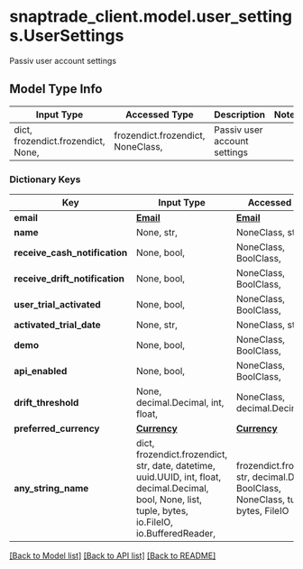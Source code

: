 # snaptrade_client.model.user_settings.UserSettings

Passiv user account settings

## Model Type Info
Input Type | Accessed Type | Description | Notes
------------ | ------------- | ------------- | -------------
dict, frozendict.frozendict, None,  | frozendict.frozendict, NoneClass,  | Passiv user account settings | 

### Dictionary Keys
Key | Input Type | Accessed Type | Description | Notes
------------ | ------------- | ------------- | ------------- | -------------
**email** | [**Email**](Email.md) | [**Email**](Email.md) |  | [optional] 
**name** | None, str,  | NoneClass, str,  |  | [optional] 
**receive_cash_notification** | None, bool,  | NoneClass, BoolClass,  |  | [optional] 
**receive_drift_notification** | None, bool,  | NoneClass, BoolClass,  |  | [optional] 
**user_trial_activated** | None, bool,  | NoneClass, BoolClass,  |  | [optional] 
**activated_trial_date** | None, str,  | NoneClass, str,  |  | [optional] 
**demo** | None, bool,  | NoneClass, BoolClass,  |  | [optional] 
**api_enabled** | None, bool,  | NoneClass, BoolClass,  |  | [optional] 
**drift_threshold** | None, decimal.Decimal, int, float,  | NoneClass, decimal.Decimal,  |  | [optional] 
**preferred_currency** | [**Currency**](Currency.md) | [**Currency**](Currency.md) |  | [optional] 
**any_string_name** | dict, frozendict.frozendict, str, date, datetime, uuid.UUID, int, float, decimal.Decimal, bool, None, list, tuple, bytes, io.FileIO, io.BufferedReader,  | frozendict.frozendict, str, decimal.Decimal, BoolClass, NoneClass, tuple, bytes, FileIO | any string name can be used but the value must be the correct type | [optional]

[[Back to Model list]](../../README.md#documentation-for-models) [[Back to API list]](../../README.md#documentation-for-api-endpoints) [[Back to README]](../../README.md)

